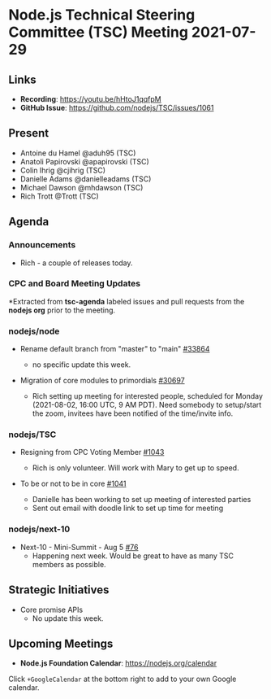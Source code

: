 # Node.js Technical Steering Committee (TSC) Meeting 2021-07-29

## Links

* **Recording**: <https://youtu.be/hHtoJ1qqfpM>
* **GitHub Issue**: <https://github.com/nodejs/TSC/issues/1061>

## Present

* Antoine du Hamel @aduh95 (TSC)
* Anatoli Papirovski @apapirovski (TSC)
* Colin Ihrig @cjihrig (TSC)
* Danielle Adams @danielleadams (TSC)
* Michael Dawson @mhdawson (TSC)
* Rich Trott @Trott (TSC)

## Agenda

### Announcements

* Rich - a couple of releases today.

### CPC and Board Meeting Updates

*Extracted from **tsc-agenda** labeled issues and pull requests from the **nodejs org** prior to the meeting.

### nodejs/node

* Rename default branch from "master" to "main" [#33864](https://github.com/nodejs/node/issues/33864)
  * no specific update this week.

* Migration of core modules to primordials [#30697](https://github.com/nodejs/node/issues/30697)
  * Rich setting up meeting for interested people, scheduled for Monday (2021-08-02, 16:00 UTC, 9 AM PDT). Need somebody to setup/start the zoom, invitees have been notified of the time/invite info.

### nodejs/TSC

* Resigning from CPC Voting Member [#1043](https://github.com/nodejs/TSC/issues/1043)
  * Rich is only volunteer. Will work with Mary to get up to speed.

* To be or not to be in core [#1041](https://github.com/nodejs/TSC/issues/1041)
  * Danielle has been working to set up meeting of interested parties
  * Sent out email with doodle link to set up time for meeting

### nodejs/next-10

* Next-10 - Mini-Summit - Aug 5 [#76](https://github.com/nodejs/next-10/issues/76)
  * Happening next week. Would be great to have as many TSC members as possible.

## Strategic Initiatives

* Core promise APIs
  * No update this week.

## Upcoming Meetings

* **Node.js Foundation Calendar**: <https://nodejs.org/calendar>

Click `+GoogleCalendar` at the bottom right to add to your own Google calendar.
